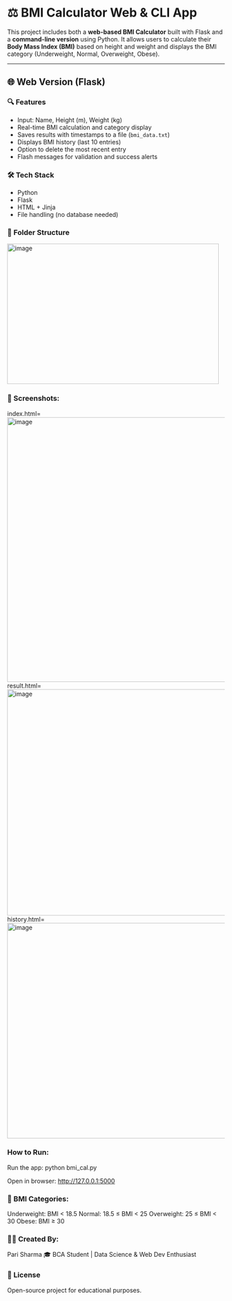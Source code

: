 # ⚖️ BMI Calculator Web & CLI App

This project includes both a **web-based BMI Calculator** built with Flask and a **command-line version** using Python. It allows users to calculate their **Body Mass Index (BMI)** based on height and weight and displays the BMI category (Underweight, Normal, Overweight, Obese).

---

## 🌐 Web Version (Flask)

### 🔍 Features
- Input: Name, Height (m), Weight (kg)
- Real-time BMI calculation and category display
- Saves results with timestamps to a file (`bmi_data.txt`)
- Displays BMI history (last 10 entries)
- Option to delete the most recent entry
- Flash messages for validation and success alerts

### 🛠️ Tech Stack
- Python  
- Flask  
- HTML + Jinja  
- File handling (no database needed)

### 📁 Folder Structure
<img width="490" height="325" alt="image" src="https://github.com/user-attachments/assets/ac2388a2-7a47-4015-9523-cc316e775bac" />

### 📸 Screenshots:
index.html= <img width="1319" height="613" alt="image" src="https://github.com/user-attachments/assets/585ed798-b1e4-477b-822f-068676f6f84d" />
result.html= <img width="852" height="524" alt="image" src="https://github.com/user-attachments/assets/919fdebe-c283-4230-b5a5-ab9b5efb7ce9" />
history.html= <img width="922" height="499" alt="image" src="https://github.com/user-attachments/assets/45bc7562-e71c-4dc5-9373-d31f0ad1e66f" />




### How to Run:
 Run the app:
python bmi_cal.py

Open in browser:
http://127.0.0.1:5000

### 📝 BMI Categories:

Underweight: BMI < 18.5
Normal: 18.5 ≤ BMI < 25
Overweight: 25 ≤ BMI < 30
Obese: BMI ≥ 30

### 👩‍💻 Created By:
Pari Sharma
🎓 BCA Student | Data Science & Web Dev Enthusiast


### 📄 License
Open-source project for educational purposes.


